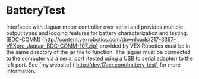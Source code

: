 # BatteryTest
Interfaces with Jaguar motor controller over serial and provides multiple output types and logging features for battery characterization and testing.  [BDC-COMM] {http://content.vexrobotics.com/downloads/217-3367-VEXpro_Jaguar_BDC-COMM-107.zip} provided by VEX Robotics must be in the same directory of the jar file to function. The jaguar must be connected to the computer via a serial port (tested using a USB to serial adapter) to the left port. See [my website] { http://dev.17acr.com/battery-test} for more information.
